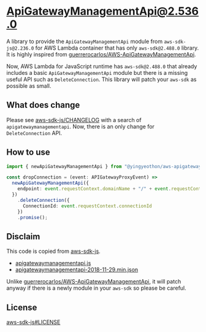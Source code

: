 # ApiGatewayManagementApi@2.536.0

A library to provide the `ApiGatewayManagementApi` module from `aws-sdk-js@2.236.0` for AWS Lambda container that has only `aws-sdk@2.488.0` library. It is highly inspired from [guerrerocarlos/AWS-ApiGatewayManagementApi](https://github.com/guerrerocarlos/AWS-ApiGatewayManagementApi).

Now, AWS Lambda for JavaScript runtime has `aws-sdk@2.488.0` that already includes a basic `ApiGatewayManagementApi` module but there is a missing useful API such as `DeleteConnection`. This library will patch your `aws-sdk` as possible as small.

## What does change

Please see [aws-sdk-js/CHANGELOG](https://github.com/aws/aws-sdk-js/blob/master/CHANGELOG.md) with a search of `apigatewaymanagementapi`. Now, there is an only change for `DeleteConnection` API.

## How to use

```typescript
import { newApiGatewayManagementApi } from "@yingyeothon/aws-apigateway-management-api";

const dropConnection = (event: APIGatewayProxyEvent) =>
  newApiGatewayManagementApi({
    endpoint: event.requestContext.domainName + "/" + event.requestContext.stage
  })
    .deleteConnection({
      ConnectionId: event.requestContext.connectionId
    })
    .promise();
```

## Disclaim

This code is copied from [aws-sdk-js](https://github.com/aws/aws-sdk-js).

- [apigatewaymanagementapi.js](https://github.com/aws/aws-sdk-js/blob/master/clients/apigatewaymanagementapi.js)
- [apigatewaymanagementapi-2018-11-29.min.json](https://github.com/aws/aws-sdk-js/blob/master/apis/apigatewaymanagementapi-2018-11-29.min.json)

Unlike [guerrerocarlos/AWS-ApiGatewayManagementApi](https://github.com/guerrerocarlos/AWS-ApiGatewayManagementApi), it will patch anyway if there is a newly module in your `aws-sdk` so please be careful.

## License

[aws-sdk-js#LICENSE](https://github.com/aws/aws-sdk-js/#license)
